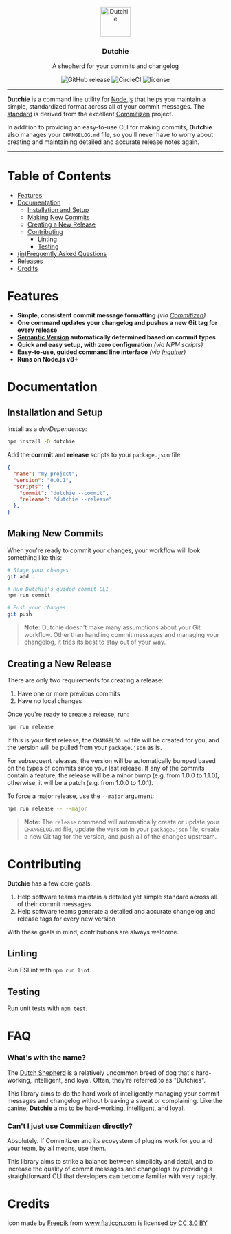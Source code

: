 <p align="center">
  <img alt="Dutchie" src="https://image.flaticon.com/icons/svg/91/91540.svg" width="70">
</p>

<h3 align="center">
  Dutchie
</h3>

<p align="center">
  A shepherd for your commits and changelog
</p>

<p align="center">
  <img src="https://img.shields.io/github/release/justinsisley/dutchie.svg?style=for-the-badge" alt="GitHub release" /> <img src="https://img.shields.io/circleci/project/github/justinsisley/dutchie.svg?style=for-the-badge" alt="CircleCI" /> <img src="https://img.shields.io/github/license/justinsisley/dutchie.svg?style=for-the-badge" alt="license" />
</p>

---

__Dutchie__ is a command line utility for [Node.js](https://nodejs.org/) that helps you maintain a simple, standardized format across all of your commit messages. The [standard](https://github.com/commitizen/conventional-commit-types/blob/master/index.json) is derived from the excellent [Commitizen](https://github.com/commitizen) project.

In addition to providing an easy-to-use CLI for making commits, __Dutchie__ also manages your `CHANGELOG.md` file, so you'll never have to worry about creating and maintaining detailed and accurate release notes again.

---

# Table of Contents

- [Features](#features)
- [Documentation](#documentation)
  - [Installation and Setup](#installation-and-setup)
  - [Making New Commits](#making-new-commits)
  - [Creating a New Release](#creating-a-new-release)
  - [Contributing](#contributing)
    - [Linting](#linting)
    - [Testing](#testing)
- [(in)Frequently Asked Questions](#faq)
- [Releases](https://github.com/justinsisley/dutchie/blob/master/CHANGELOG.md)
- [Credits](#credits)

# Features

- __Simple, consistent commit message formatting__ _(via [Commitizen](https://github.com/commitizen/conventional-commit-types/blob/master/index.json))_
- __One command updates your changelog and pushes a new Git tag for every release__
- __[Semantic Version](https://semver.org/) automatically determined based on commit types__
- __Quick and easy setup, with zero configuration__ _(via NPM scripts)_
- __Easy-to-use, guided command line interface__ _(via [Inquirer](https://www.npmjs.com/package/inquirer))_
- __Runs on Node.js v8+__

# Documentation

## Installation and Setup

Install as a _devDependency_:

```bash
npm install -D dutchie
```

Add the __commit__ and __release__ scripts to your `package.json` file:

```json
{
  "name": "my-project",
  "version": "0.0.1",
  "scripts": {
    "commit": "dutchie --commit",
    "release": "dutchie --release"
  },
}
```

## Making New Commits

When you're ready to commit your changes, your workflow will look something like this:

```bash
# Stage your changes
git add .
```

```bash
# Run Dutchie's guided commit CLI
npm run commit
```

```bash
# Push your changes
git push
```

> __Note:__ Dutchie doesn't make many assumptions about your Git workflow. Other than handling commit messages and managing your changelog, it tries its best to stay out of your way.

## Creating a New Release

There are only two requirements for creating a release:

1. Have one or more previous commits
2. Have no local changes

Once you're ready to create a release, run:

```bash
npm run release
```

If this is your first release, the `CHANGELOG.md` file will be created for you, and the version will be pulled from your `package.json` as is.

For subsequent releases, the version will be automatically bumped based on the types of commits since your last release. If any of the commits contain a feature, the release will be a minor bump (e.g. from 1.0.0 to 1.1.0), otherwise, it will be a patch (e.g. from 1.0.0 to 1.0.1).

To force a major release, use the `--major` argument:

```bash
npm run release -- --major
```

> __Note:__ The `release` command will automatically create or update your `CHANGELOG.md` file, update the version in your `package.json` file, create a new Git tag for the version, and push all of the changes upstream.

# Contributing

__Dutchie__ has a few core goals:

1. Help software teams maintain a detailed yet simple standard across all of their commit messages
2. Help software teams generate a detailed and accurate changelog and release tags for every new version

With these goals in mind, contributions are always welcome.

## Linting

Run ESLint with `npm run lint`.

## Testing

Run unit tests with `npm test`.

# FAQ

### What's with the name?

The [Dutch Shepherd](https://en.wikipedia.org/wiki/Dutch_Shepherd) is a relatively uncommon breed of dog that's hard-working, intelligent, and loyal. Often, they're referred to as "Dutchies".

This library aims to do the hard work of intelligently managing your commit messages and changelog without breaking a sweat or complaining. Like the canine, __Dutchie__ aims to be hard-working, intelligent, and loyal.

### Can't I just use Commitizen directly?

Absolutely. If Commitizen and its ecosystem of plugins work for you and your team, by all means, use them.

This library aims to strike a balance between simplicity and detail, and to increase the quality of commit messages and  changelogs by providing a straightforward CLI that developers can become familiar with very rapidly.

# Credits
<div>Icon made by <a href="http://www.freepik.com" title="Freepik">Freepik</a> from <a href="https://www.flaticon.com/" title="Flaticon">www.flaticon.com</a> is licensed by <a href="http://creativecommons.org/licenses/by/3.0/" title="Creative Commons BY 3.0" target="_blank">CC 3.0 BY</a></div>